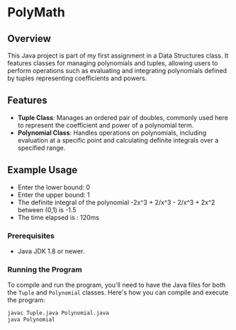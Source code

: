 # PolyMath

## Overview
This Java project is part of my first assignment in a Data Structures class. It features classes for managing polynomials and tuples, allowing users to perform operations such as evaluating and integrating polynomials defined by tuples representing coefficients and powers.

## Features
- **Tuple Class**: Manages an ordered pair of doubles, commonly used here to represent the coefficient and power of a polynomial term.
- **Polynomial Class**: Handles operations on polynomials, including evaluation at a specific point and calculating definite integrals over a specified range.

## Example Usage
- Enter the lower bound: 0
- Enter the upper bound: 1
- The definite integral of the polynomial -2x^3 + 2/x^3 - 2/x^3 + 2x^2 between (0,1) is -1.5
- The time elapsed is : 120ms

### Prerequisites
- Java JDK 1.8 or newer.

### Running the Program
To compile and run the program, you'll need to have the Java files for both the `Tuple` and `Polynomial` classes. Here's how you can compile and execute the program:

```bash
javac Tuple.java Polynomial.java
java Polynomial

